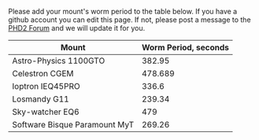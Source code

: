 Please add your mount's worm period to the table below.  If you have a github account you can edit this page. If not, please post a message to the [PHD2 Forum](https://groups.google.com/forum/?fromgroups=#!forum/open-phd-guiding) and we will update it for you.

|Mount|Worm Period, seconds|
|-----|--------------------|
|Astro-Physics 1100GTO|382.95|
|Celestron CGEM|478.689|
|Ioptron IEQ45PRO|336.6|
|Losmandy G11|239.34|
|Sky-watcher EQ6|479|
|Software Bisque Paramount MyT|269.26|
